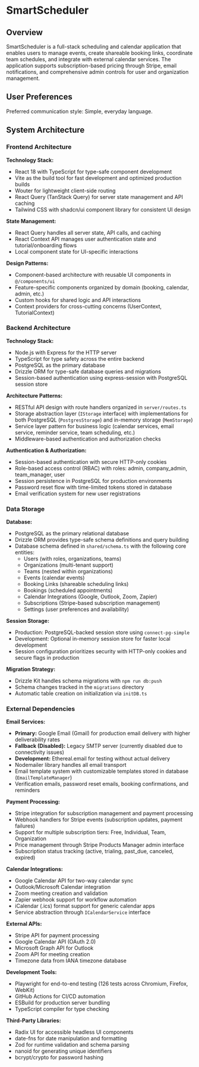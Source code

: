 # SmartScheduler

## Overview

SmartScheduler is a full-stack scheduling and calendar application that enables users to manage events, create shareable booking links, coordinate team schedules, and integrate with external calendar services. The application supports subscription-based pricing through Stripe, email notifications, and comprehensive admin controls for user and organization management.

## User Preferences

Preferred communication style: Simple, everyday language.

## System Architecture

### Frontend Architecture

**Technology Stack:**
- React 18 with TypeScript for type-safe component development
- Vite as the build tool for fast development and optimized production builds
- Wouter for lightweight client-side routing
- React Query (TanStack Query) for server state management and API caching
- Tailwind CSS with shadcn/ui component library for consistent UI design

**State Management:**
- React Query handles all server state, API calls, and caching
- React Context API manages user authentication state and tutorial/onboarding flows
- Local component state for UI-specific interactions

**Design Patterns:**
- Component-based architecture with reusable UI components in `@/components/ui`
- Feature-specific components organized by domain (booking, calendar, admin, etc.)
- Custom hooks for shared logic and API interactions
- Context providers for cross-cutting concerns (UserContext, TutorialContext)

### Backend Architecture

**Technology Stack:**
- Node.js with Express for the HTTP server
- TypeScript for type safety across the entire backend
- PostgreSQL as the primary database
- Drizzle ORM for type-safe database queries and migrations
- Session-based authentication using express-session with PostgreSQL session store

**Architecture Patterns:**
- RESTful API design with route handlers organized in `server/routes.ts`
- Storage abstraction layer (`IStorage` interface) with implementations for both PostgreSQL (`PostgresStorage`) and in-memory storage (`MemStorage`)
- Service layer pattern for business logic (calendar services, email service, reminder service, team scheduling, etc.)
- Middleware-based authentication and authorization checks

**Authentication & Authorization:**
- Session-based authentication with secure HTTP-only cookies
- Role-based access control (RBAC) with roles: admin, company_admin, team_manager, user
- Session persistence in PostgreSQL for production environments
- Password reset flow with time-limited tokens stored in database
- Email verification system for new user registrations

### Data Storage

**Database:**
- PostgreSQL as the primary relational database
- Drizzle ORM provides type-safe schema definitions and query building
- Database schema defined in `shared/schema.ts` with the following core entities:
  - Users (with roles, organizations, teams)
  - Organizations (multi-tenant support)
  - Teams (nested within organizations)
  - Events (calendar events)
  - Booking Links (shareable scheduling links)
  - Bookings (scheduled appointments)
  - Calendar Integrations (Google, Outlook, Zoom, Zapier)
  - Subscriptions (Stripe-based subscription management)
  - Settings (user preferences and availability)

**Session Storage:**
- Production: PostgreSQL-backed session store using `connect-pg-simple`
- Development: Optional in-memory session store for faster local development
- Session configuration prioritizes security with HTTP-only cookies and secure flags in production

**Migration Strategy:**
- Drizzle Kit handles schema migrations with `npm run db:push`
- Schema changes tracked in the `migrations` directory
- Automatic table creation on initialization via `initDB.ts`

### External Dependencies

**Email Services:**
- **Primary:** Google Email (Gmail) for production email delivery with higher deliverability rates
- **Fallback (Disabled):** Legacy SMTP server (currently disabled due to connectivity issues)
- **Development:** Ethereal.email for testing without actual delivery
- Nodemailer library handles all email transport
- Email template system with customizable templates stored in database (`EmailTemplateManager`)
- Verification emails, password reset emails, booking confirmations, and reminders

**Payment Processing:**
- Stripe integration for subscription management and payment processing
- Webhook handlers for Stripe events (subscription updates, payment failures)
- Support for multiple subscription tiers: Free, Individual, Team, Organization
- Price management through Stripe Products Manager admin interface
- Subscription status tracking (active, trialing, past_due, canceled, expired)

**Calendar Integrations:**
- Google Calendar API for two-way calendar sync
- Outlook/Microsoft Calendar integration
- Zoom meeting creation and validation
- Zapier webhook support for workflow automation
- iCalendar (.ics) format support for generic calendar apps
- Service abstraction through `ICalendarService` interface

**External APIs:**
- Stripe API for payment processing
- Google Calendar API (OAuth 2.0)
- Microsoft Graph API for Outlook
- Zoom API for meeting creation
- Timezone data from IANA timezone database

**Development Tools:**
- Playwright for end-to-end testing (126 tests across Chromium, Firefox, WebKit)
- GitHub Actions for CI/CD automation
- ESBuild for production server bundling
- TypeScript compiler for type checking

**Third-Party Libraries:**
- Radix UI for accessible headless UI components
- date-fns for date manipulation and formatting
- Zod for runtime validation and schema parsing
- nanoid for generating unique identifiers
- bcrypt/crypto for password hashing